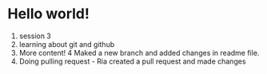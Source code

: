 # Hello world!

1. session 3
2. learning about git and github
3. More content!
4 Maked a new branch and added changes in readme file.
4. Doing pulling request - Ria
created a pull request and made changes
